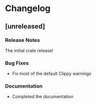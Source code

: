 # Changelog

## [unreleased]

### Release Notes

The initial crate release!

### Bug Fixes

- Fix most of the default Clippy warnings 

### Documentation

- Completed the documentation 

<!-- generated by git-cliff -->
